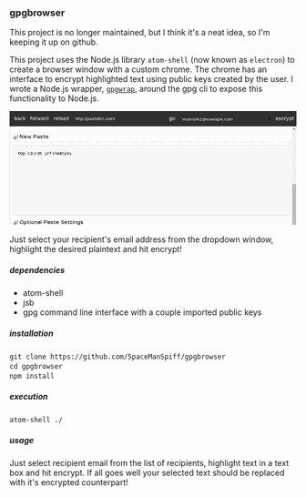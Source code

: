 ### gpgbrowser

This project is no longer maintained, but I think it's a neat idea, so I'm keeping it up on github.

This project uses the Node.js library `atom-shell` (now known as `electron`) to create a browser window with a custom chrome. The chrome has an interface to encrypt highlighted text using public keys created by the user. I wrote a Node.js wrapper, [`gpgwrap`](https://github.com/alspore/gpgwrap), around the gpg cli to expose this functionality to Node.js.

![demo gif](https://github.com/5paceManSpiff/gpgbrowser/raw/master/demo.gif)

Just select your recipient's email address from the dropdown window, highlight the desired plaintext and hit encrypt!

##### dependencies

- atom-shell
- jsb
- gpg command line interface with a couple imported public keys

##### installation

`git clone https://github.com/5paceManSpiff/gpgbrowser`<br>
`cd gpgbrowser`<br>
`npm install`<br>

##### execution

`atom-shell ./`

##### usage

Just select recipient email from the list of recipients, highlight text in a text box and hit encrypt.
If all goes well your selected text should be replaced with it's encrypted counterpart!
